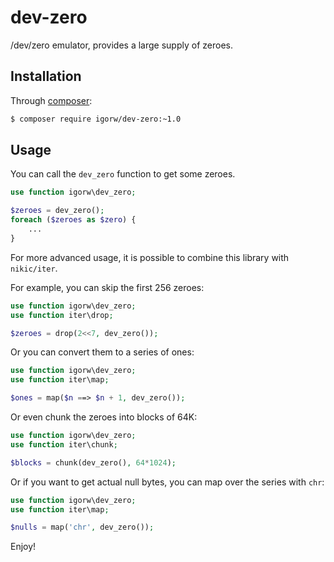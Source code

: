 # dev-zero

/dev/zero emulator, provides a large supply of zeroes.

## Installation

Through [composer](https://getcomposer.org):

```bash
$ composer require igorw/dev-zero:~1.0
```

## Usage

You can call the `dev_zero` function to get some zeroes.

```php
use function igorw\dev_zero;

$zeroes = dev_zero();
foreach ($zeroes as $zero) {
    ...
}
```

For more advanced usage, it is possible to combine this library with `nikic/iter`.

For example, you can skip the first 256 zeroes:

```php
use function igorw\dev_zero;
use function iter\drop;

$zeroes = drop(2<<7, dev_zero());
```

Or you can convert them to a series of ones:

```php
use function igorw\dev_zero;
use function iter\map;

$ones = map($n ==> $n + 1, dev_zero());
```

Or even chunk the zeroes into blocks of 64K:

```php
use function igorw\dev_zero;
use function iter\chunk;

$blocks = chunk(dev_zero(), 64*1024);
```

Or if you want to get actual null bytes, you can map over the series with `chr`:

```php
use function igorw\dev_zero;
use function iter\map;

$nulls = map('chr', dev_zero());
```

Enjoy!
